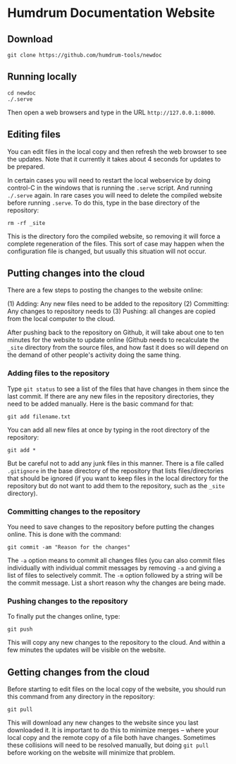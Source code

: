 Humdrum Documentation Website
==================================


Download
---------


```
git clone https://github.com/humdrum-tools/newdoc
```


Running locally
----------------

```
cd newdoc
./.serve
```

Then open a web browsers and type in the URL `http://127.0.0.1:8000`.


Editing files
--------------

You can edit files in the local copy and then refresh the web browser
to see the updates.  Note that it currently it takes about 4 seconds
for updates to be prepared.

In certain cases you will need to restart the local webservice by doing
control-C in the windows that is running the `.serve` script.  And
running `./.serve` again.  In rare cases you will need to delete the 
compiled website before running `.serve`.  To do this, type in the 
base directory of the repository:

```
rm -rf _site
```

This is the directory foro the compiled website, so removing it will
force a complete regeneration of the files.  This sort of case may happen
when the configuration file is changed, but usually this situation will
not occur.


Putting changes into the cloud
------------------------------

There are a few steps to posting the changes to the website online:

(1) Adding: Any new files need to be added to the repository
(2) Committing: Any changes to repository needs to 
(3) Pushing: all changes are copied from the local computer to the cloud.

After pushing back to the repository on Github, it will take about
one to ten minutes for the website to update online (Github needs
to recalculate the `_site` directory from the source files, and how
fast it does so will depend on the demand of other people's activity
doing the same thing.

### Adding files to the repository ####

Type `git status` to see a list of the files that have changes in them since the
last commit.  If there are any new files in the repository directories, they
need to be added manually.  Here is the basic command for that:

```
git add filename.txt
```

You can add all new files at once by typing in the root directory of the repository:

```
git add *
```

But be careful not to add any junk files in this manner.  There is a file called
`.gitignore` in the base directory of the repository that lists files/directories that
should be ignored (if you want to keep files in the local directory for the repository
but do not want to add them to the repository, such as the `_site` directory).

### Committing changes to the repository ###

You need to save changes to the repository before putting the changes online.  This is done with the
command:

```
git commit -am "Reason for the changes"
```

The `-a` option means to commit all changes files (you can also commit files 
individually with individual commit messages by removing `-a` and giving a list of files to selectively
commit.  The `-m` option followed by a string will be the commit message.  List a short reason why the
changes are being made.

### Pushing changes to the repository ###

To finally put the changes online, type:

```
git push
```

This will copy any new changes to the repository to the cloud.  And within a few minutes the updates
will be visible on the website.



Getting changes from the cloud
------------------------------

Before starting to edit files on the local copy of the website, you should
run this command from any directory in the repository:

```
git pull
```

This will download any new changes to the website since you last downloaded it.
It is important to do this to minimize merges &ndash; where your local copy
and the remote copy of a file both have changes.  Sometimes these collisions will
need to be resolved manually, but doing `git pull` before working on the website
will minimize that problem.






